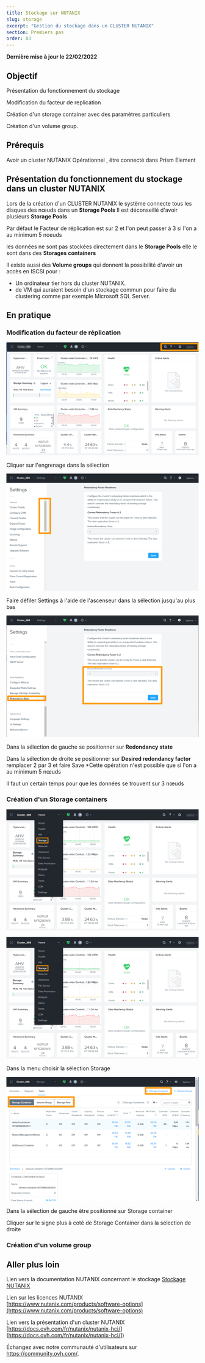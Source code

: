 ```yaml
---
title: Stockage sur NUTANIX
slug: storage
excerpt: "Gestion du stockage dans un CLUSTER NUTANIX"
section: Premiers pas
order: 03
---
```


**Dernière mise à jour le 22/02/2022**

## Objectif

Présentation du fonctionnement du stockage 

Modification du facteur de replication 

Création d'un storage container avec des paramètres particuliers

Création d'un volume group.

## Prérequis

Avoir un cluster NUTANIX Opérationnel , être connecté dans Prism Element


## Présentation du fonctionnement du stockage dans un cluster NUTANIX

Lors de la création d'un CLUSTER NUTANIX le système connecte tous les disques des nœuds dans un **Storage Pools** Il est déconseillé d'avoir plusieurs **Storage Pools**

Par défaut le Facteur de réplication est sur 2 et l'on peut passer à 3 si l'on a au minimum 5 noeuds

les données ne sont pas stockées directement dans le **Storage Pools** elle le sont dans des **Storages containers** 

Il existe aussi des **Volume groups** qui donnent la possibilité d'avoir un accès  en ISCSI pour :

* Un ordinateur tier hors du cluster NUTANIX.
* de VM qui auraient besoin d'un stockage commun pour faire du clustering comme par exemple Microsoft SQL Server.

## En pratique

### Modification du **facteur de réplication** 

![prism-element-dashboard](images/prism-element-dashboard.PNG)

Cliquer sur l'engrenage dans la sélection

![GearMenu1](images/GearMenu1.PNG)

Faire défiler Settings à l'aide de l'ascenseur dans la sélection jusqu'au plus bas

![RedondancyState](images/RedondancyState.PNG)

Dans la sélection de gauche se positionner sur **Redondancy state** 

Dans la sélection de droite se positionner sur **Desired redondancy factor** remplacer 2 par 3 et faire Save *Cette opération n'est possible que si l'on a au minimum 5 nœuds

Il faut un certain temps pour que les données se trouvent sur 3 nœuds

### Création d'un  **Storage containers**

![StorageMenu](images/StorageMenu.png)


![StorageMenu](images/StorageMenu.png)

Dans la menu choisir la sélection Storage

![StorageContainerDashboard](images/StorageContainerDashboard.PNG)

Dans la sélection de gauche être positionné sur Storage container

Cliquer sur le signe plus à coté de Storage Container dans la sélection de droite


### Création d'un volume group




## Aller plus loin

Lien vers la documentation NUTANIX concernant le stockage [Stockage NUTANIX](https://portal.nutanix.com/page/documents/details?targetId=Web-Console-Guide-Prism-v5_20:wc-storage-management-wc-c.html)

Lien sur les licences NUTANIX [https://www.nutanix.com/products/software-options](https://www.nutanix.com/products/software-options)

Lien vers la présentation d'un cluster NUTANIX [<https://docs.ovh.com/fr/nutanix/nutanix-hci/>](<https://docs.ovh.com/fr/nutanix/nutanix-hci/>])


Échangez avec notre communauté d'utilisateurs sur <https://community.ovh.com/>.
